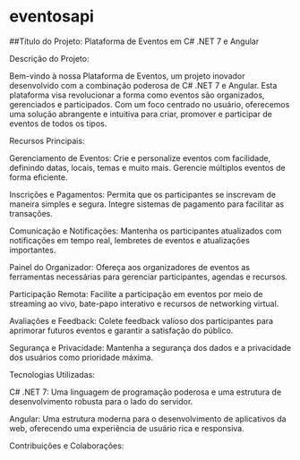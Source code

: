 # eventosapi

##Título do Projeto: Plataforma de Eventos em C# .NET 7 e Angular

Descrição do Projeto:

Bem-vindo à nossa Plataforma de Eventos, um projeto inovador desenvolvido com a combinação poderosa de C# .NET 7 e Angular. Esta plataforma visa revolucionar a forma como eventos são organizados, gerenciados e participados. Com um foco centrado no usuário, oferecemos uma solução abrangente e intuitiva para criar, promover e participar de eventos de todos os tipos.

Recursos Principais:

Gerenciamento de Eventos: Crie e personalize eventos com facilidade, definindo datas, locais, temas e muito mais. Gerencie múltiplos eventos de forma eficiente.

Inscrições e Pagamentos: Permita que os participantes se inscrevam de maneira simples e segura. Integre sistemas de pagamento para facilitar as transações.

Comunicação e Notificações: Mantenha os participantes atualizados com notificações em tempo real, lembretes de eventos e atualizações importantes.

Painel do Organizador: Ofereça aos organizadores de eventos as ferramentas necessárias para gerenciar participantes, agendas e recursos.

Participação Remota: Facilite a participação em eventos por meio de streaming ao vivo, bate-papo interativo e recursos de networking virtual.

Avaliações e Feedback: Colete feedback valioso dos participantes para aprimorar futuros eventos e garantir a satisfação do público.

Segurança e Privacidade: Mantenha a segurança dos dados e a privacidade dos usuários como prioridade máxima.

Tecnologias Utilizadas:

C# .NET 7: Uma linguagem de programação poderosa e uma estrutura de desenvolvimento robusta para o lado do servidor.

Angular: Uma estrutura moderna para o desenvolvimento de aplicativos da web, oferecendo uma experiência de usuário rica e responsiva.

Contribuições e Colaborações:
